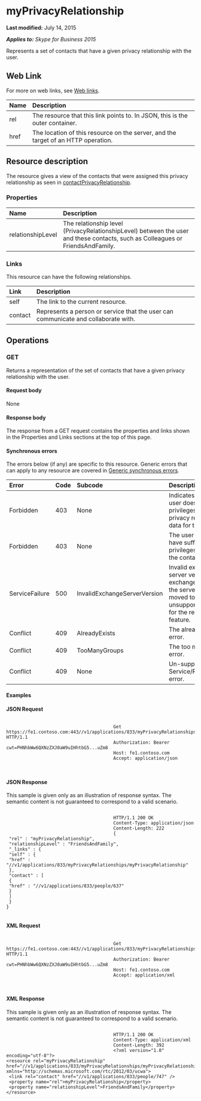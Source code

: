 
# myPrivacyRelationship 

 **Last modified:** July 14, 2015

 _**Applies to:** Skype for Business 2015_


Represents a set of contacts that have a given privacy relationship with the user. 

## Web Link
<a name="sectionSection0"> </a>

For more on web links, see [Web links](WebLinks.md).



|**Name**|**Description**|
|:-----|:-----|
|rel|The resource that this link points to. In JSON, this is the outer container.|
|href|The location of this resource on the server, and the target of an HTTP operation.|

## Resource description
<a name="sectionSection1"> </a>

The resource gives a view of the contacts that were assigned this privacy relationship as seen in [contactPrivacyRelationship](contactPrivacyRelationship_ref.md). 


### Properties





|**Name**|**Description**|
|:-----|:-----|
|relationshipLevel|The relationship level (PrivacyRelationshipLevel) between the user and these contacts, such as Colleagues or FriendsAndFamily.|

### Links

This resource can have the following relationships.



|**Link**|**Description**|
|:-----|:-----|
|self|The link to the current resource.|
|contact|Represents a person or service that the user can communicate and collaborate with.|

## Operations
<a name="sectionSection2"> </a>




### GET

Returns a representation of the set of contacts that have a given privacy relationship with the user.


#### Request body

None


#### Response body

The response from a GET request contains the properties and links shown in the Properties and Links sections at the top of this page.


#### Synchronous errors

The errors below (if any) are specific to this resource. Generic errors that can apply to any resource are covered in [Generic synchronous errors](GenericSynchronousErrors.md).



|**Error**|**Code**|**Subcode**|**Description**|
|:-----|:-----|:-----|:-----|
|Forbidden|403|None|Indicates that the user does not have privileges to view privacy relationship data for this contact.|
|Forbidden|403|None|The user does not have sufficient privileges to access the contact list.|
|ServiceFailure|500|InvalidExchangeServerVersion|Invalid exchange server version.The exchange mailbox of the server might have moved to an unsupported version for the required feature.|
|Conflict|409|AlreadyExists|The already exists error.|
|Conflict|409|TooManyGroups|The too many groups error.|
|Conflict|409|None|Un-supported Service/Resource/API error.|

#### Examples




#### JSON Request


```

										Get https://fe1.contoso.com:443//v1/applications/833/myPrivacyRelationships/myPrivacyRelationship HTTP/1.1
										Authorization: Bearer cwt=PHNhbWw6QXNzZXJ0aW9uIHhtbG5...uZm8
										Host: fe1.contoso.com
										Accept: application/json
										
									
```


#### JSON Response

This sample is given only as an illustration of response syntax. The semantic content is not guaranteed to correspond to a valid scenario.


```

										HTTP/1.1 200 OK
										Content-Type: application/json
										Content-Length: 222
										{
 "rel" : "myPrivacyRelationship",
 "relationshipLevel" : "FriendsAndFamily",
 "_links" : {
 "self" : {
 "href" : "//v1/applications/833/myPrivacyRelationships/myPrivacyRelationship"
 },
 "contact" : [
 {
 "href" : "//v1/applications/833/people/637"
 }
 ]
 }
}
									
```


#### XML Request


```

										Get https://fe1.contoso.com:443//v1/applications/833/myPrivacyRelationships/myPrivacyRelationship HTTP/1.1
										Authorization: Bearer cwt=PHNhbWw6QXNzZXJ0aW9uIHhtbG5...uZm8
										Host: fe1.contoso.com
										Accept: application/xml
										
									
```


#### XML Response

This sample is given only as an illustration of response syntax. The semantic content is not guaranteed to correspond to a valid scenario.


```

										HTTP/1.1 200 OK
										Content-Type: application/xml
										Content-Length: 392
										<?xml version="1.0" encoding="utf-8"?>
<resource rel="myPrivacyRelationship" href="//v1/applications/833/myPrivacyRelationships/myPrivacyRelationship" xmlns="http://schemas.microsoft.com/rtc/2012/03/ucwa">
 <link rel="contact" href="//v1/applications/833/people/747" />
 <property name="rel">myPrivacyRelationship</property>
 <property name="relationshipLevel">FriendsAndFamily</property>
</resource>
									
```

